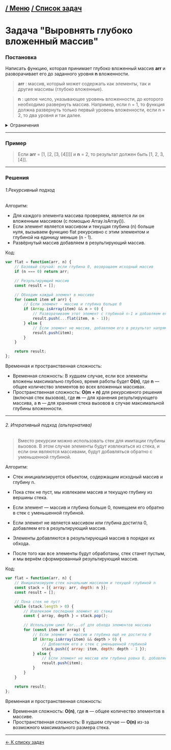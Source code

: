 [/ Меню](https://github.com/samatakaya1/Interview-material/blob/main/README.md)   [/ Список задач](https://github.com/samatakaya1/Interview-material/blob/main/problems/problems.md)
---
# Задача "Выровнять глубоко вложенный массив"


### Постановка

Написать функцию, которая принимает глубоко вложенный массив **arr** и разворачивает его до заданного уровня **n** вложенности.

>**arr** : массив, который может содержать как элементы, так и другие массивы (глубоко вложенные).

>**n** : целое число, указывающее уровень вложенности, до которого необходимо развернуть массив. Например, если n = 1, то функция должна развернуть только первый уровень вложенности, если n = 2, то два уровня и так далее.


<details>
<summary>Ограничения</summary>
<br/>

> - Глубина вложенности массива может достигать **1000** уровней.
> - Значение **n** всегда будет неотрицательным целым числом.
> - Массив может содержать любые типы данных (числа, строки, объекты, другие массивы и т.д.).
> - Запрещается использовать встроенный метод **Array.prototype.flat()**.


</details>

---

### Пример
> Если **arr** = [1, [2, [3, [4]]]] и **n** = 2, то результат должен быть [1, 2, 3, [4]].

---

### Решения


###### 1.Рекурсивный подход

Алгоритм:
- Для каждого элемента массива проверяем, является ли он вложенным массивом (с помощью Array.isArray()).
- Если элемент является массивом и текущая глубина (n) больше нуля, вызываем функцию flat рекурсивно с этим элементом и глубиной на единицу меньше (n - 1).
- Развёрнутый массив добавляем в результирующий массив.


Код: 

```js
var flat = function(arr, n) {
    // Базовый случай: если глубина 0, возвращаем исходный массив
    if (n === 0) return arr;

    // Результирующий массив
    const result = [];

    // Обходим каждый элемент в массиве
    for (const item of arr) {
        // Если элемент - массив и глубина больше 0
        if (Array.isArray(item) && n > 0) {
            // Разворачиваем этот элемент с глубиной n-1 и добавляем его элементы в результат
            result.push(...flat(item, n - 1));
        } else {
            // Если элемент не массив, добавляем его в результат напрямую
            result.push(item);
        }
    }

    return result;
};

```

Временная и пространственная сложность:

 - Временная сложность: В худшем случае, если все элементы вложены максимально глубоко, время работы будет **O(n)**, где **n** — общее количество элементов во всех вложенных массивах.
- Пространственная сложность: **O(m + n)** для рекурсивного решения (включая стек вызовов), где **m** — для хранения результирующего массива, а **n** — для хранения стека вызовов в случае максимальной глубины вложенности.

---

###### 2. Итеративный подход (альтернатива)

> Вместо рекурсии можно использовать стек для имитации глубины вызовов. В этом случае элементы будут извлекаться из стека, и если они являются массивами, будут добавляться обратно с уменьшенной глубиной.


Алгоритм: 

- Стек инициализируется объектом, содержащим исходный массив и глубину n.


- Пока стек не пуст, мы извлекаем массив и текущую глубину из вершины стека.

- Если элемент — массив и глубина больше 0, помещаем его обратно в стек с уменьшенной глубиной.

- Если элемент не является массивом или глубина достигла 0, добавляем его в результирующий массив.

- Элементы добавляются в результирующий массив в порядке их обхода.

- После того как все элементы будут обработаны, стек станет пустым, и мы вернём сформированный результирующий массив.



Код:

```js
var flat = function(arr, n) {
    // Инициализируем стек начальным массивом и текущей глубиной n
    const stack = [{ array: arr, depth: n }];
    const result = [];

    // Пока стек не пуст
    while (stack.length > 0) {
        // Извлекаем последний элемент из стека
        const { array, depth } = stack.pop();

        // Используем цикл for...of для обхода элементов массива
        for (const item of array) {
            // Если элемент - массив и глубина ещё не достигла 0
            if (Array.isArray(item) && depth > 0) {
                // Добавляем его в стек с уменьшенной глубиной
                stack.push({ array: item, depth: depth - 1 });
            } else {
                // Если элемент не массив или глубина равна 0, добавляем его в результат
                result.push(item);
            }
        }
    }

    return result;
};
```

Временная и пространственная сложность:

- Временная сложность: **O(n)**, где **n** — общее количество элементов в массиве.
- Пространственная сложность: В худшем случае — **O(n)** из-за возможного максимального размера стека.

---
[<- К списку задач](https://github.com/samatakaya1/Interview-material/blob/main/problems/README.md)

